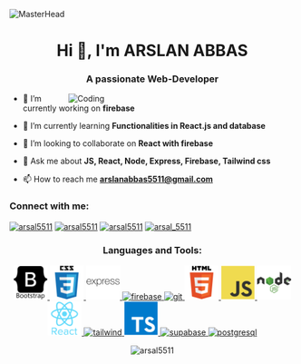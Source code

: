 ![MasterHead](https://repository-images.githubusercontent.com/588181932/e36ec678-7984-4cdd-8e4c-a3932772ff8e)

<h1 align="center">Hi 👋, I'm ARSLAN ABBAS</h1>
<h3 align="center">A passionate Web-Developer</h3>
<img align="right" border-radius="50%" alt="Coding" width="400" src="https://i.pinimg.com/originals/81/17/8b/81178b47a8598f0c81c4799f2cdd4057.gif">



- 🔭 I’m currently working on **firebase**

- 🌱 I’m currently learning **Functionalities in React.js and database**

- 👯 I’m looking to collaborate on **React with firebase**

- 💬 Ask me about **JS, React, Node, Express, Firebase, Tailwind css**

- 📫 How to reach me **arslanabbas5511@gmail.com**

<h3 align="left">Connect with me:</h3>
<p align="left">
<a href="https://twitter.com/arsal5511" target="_blank"><img align="center" src="https://raw.githubusercontent.com/rahuldkjain/github-profile-readme-generator/master/src/images/icons/Social/twitter.svg" alt="arsal5511" height="30" width="40" /></a>
<a href="https://linkedin.com/in/arsal5511" target="_blank"><img align="center" src="https://raw.githubusercontent.com/rahuldkjain/github-profile-readme-generator/master/src/images/icons/Social/linked-in-alt.svg" alt="arsal5511" height="30" width="40" /></a>
<a href="https://fb.com/arsal5511" target="_blank"><img align="center" src="https://raw.githubusercontent.com/rahuldkjain/github-profile-readme-generator/master/src/images/icons/Social/facebook.svg" alt="arsal5511" height="30" width="40" /></a>
<a href="https://instagram.com/arsal_5511" target="_blank"><img align="center" src="https://raw.githubusercontent.com/rahuldkjain/github-profile-readme-generator/master/src/images/icons/Social/instagram.svg" alt="arsal_5511" height="30" width="40" /></a>
</p>

<h3 align="center">Languages and Tools:</h3>
<p align="center"> <a href="https://getbootstrap.com" target="_blank" rel="noreferrer"> <img src="https://raw.githubusercontent.com/devicons/devicon/master/icons/bootstrap/bootstrap-plain-wordmark.svg" alt="bootstrap" width="60" height="60"/> </a> <a href="https://www.w3schools.com/css/" target="_blank" rel="noreferrer"> <img src="https://raw.githubusercontent.com/devicons/devicon/master/icons/css3/css3-original-wordmark.svg" alt="css3" width="60" height="60"/> </a> <a href="https://expressjs.com" target="_blank" rel="noreferrer"> <img src="https://raw.githubusercontent.com/devicons/devicon/master/icons/express/express-original-wordmark.svg" alt="express" width="60" height="60"/> </a> <a href="https://firebase.google.com/" target="_blank" rel="noreferrer"> <img src="https://www.vectorlogo.zone/logos/firebase/firebase-icon.svg" alt="firebase" width="60" height="60"/> </a> <a href="https://git-scm.com/" target="_blank" rel="noreferrer"> <img src="https://www.vectorlogo.zone/logos/git-scm/git-scm-icon.svg" alt="git" width="60" height="60"/> </a> <a href="https://www.w3.org/html/" target="_blank" rel="noreferrer"> <img src="https://raw.githubusercontent.com/devicons/devicon/master/icons/html5/html5-original-wordmark.svg" alt="html5" width="60" height="60"/> </a> <a href="https://developer.mozilla.org/en-US/docs/Web/JavaScript" target="_blank" rel="noreferrer"> <img src="https://raw.githubusercontent.com/devicons/devicon/master/icons/javascript/javascript-original.svg" alt="javascript" width="60" height="60"/> </a> <a href="https://nodejs.org" target="_blank" rel="noreferrer"> <img src="https://raw.githubusercontent.com/devicons/devicon/master/icons/nodejs/nodejs-original-wordmark.svg" alt="nodejs" width="60" height="60"/> </a> <a href="https://reactjs.org/" target="_blank" rel="noreferrer"> <img src="https://raw.githubusercontent.com/devicons/devicon/master/icons/react/react-original-wordmark.svg" alt="react" width="60" height="60"/> </a> <a href="https://tailwindcss.com/" target="_blank" rel="noreferrer"> <img src="https://www.vectorlogo.zone/logos/tailwindcss/tailwindcss-icon.svg" alt="tailwind" width="60" height="60"/> </a> <a href="https://www.typescriptlang.org/" target="_blank" rel="noreferrer"> <img src="https://raw.githubusercontent.com/devicons/devicon/master/icons/typescript/typescript-original.svg" alt="typescript" width="60" height="60"/> </a> <a href="https://supabase.com/" target="_blank" rel="noreferrer"> <img src="https://miro.medium.com/v2/resize:fit:1358/0*QzPzYLTNRX7p5Rsl" alt="supabase" width="60" height="60"/> </a> <a href="https://www.postgresql.org/" target="_blank" rel="noreferrer"> <img src="https://w7.pngwing.com/pngs/441/460/png-transparent-postgresql-plain-wordmark-logo-icon-thumbnail.png" alt="postgresql" width="60" height="60"/> </a> </p>

<p align="center" ><img align="center" src="https://github-readme-stats.vercel.app/api/top-langs?username=arsal5511&show_icons=true&locale=en&layout=compact" alt="arsal5511" /></p>
